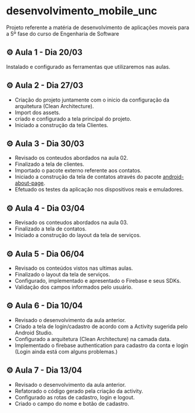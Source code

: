 # desenvolvimento_mobile_unc
Projeto referente a matéria de desenvolvimento de aplicações moveis para a 5º fase do curso de Engenharia de Software

## :gear: Aula 1 - Dia 20/03

Instalado e configurado as ferramentas que utilizaremos nas aulas.

## :gear: Aula 2 - Dia 27/03

- Criação do projeto juntamente com o inicio da configuração da arquitetura (Clean Architecture).
- Import dos assets.
- criado e configurado a tela principal do projeto.
- Iniciado a construção da tela Clientes.

## :gear: Aula 3 - Dia 30/03

- Revisado os conteudos abordados na aula 02.
- Finalizado a tela de clientes.
- Importado o pacote externo referente aos contatos.
- Iniciado a construção da tela de contatos através do pacote <a href="https://github.com/medyo/android-about-page"><bold>android-about-page</bold></a>.
- Efetuado os testes da aplicação nos dispositivos reais e emuladores.

## :gear: Aula 4 - Dia 03/04

- Revisado os conteudos abordados na aula 03.
- Finalizado a tela de contatos.
- Iniciado a construção do layout da tela de serviços.

## :gear: Aula 5 - Dia 06/04

- Revisado os conteúdos vistos nas ultimas aulas.
- Finalizado o layout da tela de serviços.
- Configurado, implementado e apresentado o Firebase e seus SDKs.
- Validação dos campos informados pelo usuário.

## :gear: Aula 6 - Dia 10/04

- Revisado o desenvolvimento da aula anterior.
- Criado a tela de login/cadastro de acordo com a Activity sugerida pelo Android Studio.
- Configurado a arquitetura (Clean Architecture) na camada data.
- Implementado o firebase authentication para cadastro da conta e login (Login ainda está com alguns problemas.)

## :gear: Aula 7 - Dia 13/04

- Revisado o desenvolvimento da aula anterior.
- Refatorado o código gerado pela criação da activity.
- Configurado as rotas de cadastro, login e logout.
- Criado o campo do nome e botão de cadastro.